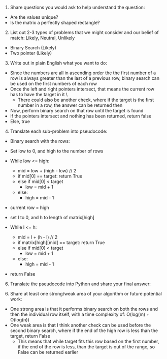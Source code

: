 1. Share questions you would ask to help understand the question:
- Are the values unique?
- Is the matrix a perfectly shaped rectangle?

2. List out 2-3 types of problems that we might consider and our belief of match: Likely, Neutral, Unlikely
- Binary Search (Likely)
- Two pointer (Likely)

3. Write out in plain English what you want to do: 
- Since the numbers are all in ascending order the the first number of a row is always greater than the last of a previous row, binary search can be used on the first numbers of each row 
- Once the left and right pointers intersect, that means the current row has to have the target in it \
  - There could also be another check, where if the target is the first number in a row, the answer can be returned then 
- Now, perform binary search on that row until the target is found
- If the pointers intersect and nothing has been returned, return false
- Else, true

4. Translate each sub-problem into pseudocode:
- Binary search with the rows:

- Set low to 0, and high to the number of rows
- While low <= high:
  - mid = low + (high - low) // 2
  - if mid[0] == target: return True
  - else if mid[0] < target
    - low = mid + 1 
  - else:
    - high = mid - 1

- current row = high 

- set l to 0, and h to length of matrix[high]
- While l <= h:
  - mid = l + (h - l) // 2
  - if matrix[high][mid] == target: return True
  - else if mid[0] < target
    - low = mid + 1 
  - else:
    - high = mid - 1
- return False

6. Translate the pseudocode into Python and share your final answer:
  <!-- class Solution:
    def searchMatrix(self, matrix: List[List[int]], target: int) -> bool:
        low, high = 0, len(matrix) - 1

        while low <= high:
            mid = low + (high - low) // 2

            if matrix[mid][0] == target: 
                return True
            elif matrix[mid][0] < target:
                low = mid + 1
            else:
                high = mid - 1
        # current row is high 
        
        l, h = 0, len(matrix[high]) - 1

        while l <= h:
            mid = l + (h - l) // 2

            if matrix[high][mid] == target: 
                return True
            elif matrix[high][mid] < target:
                l = mid + 1
            else: 
                h = mid - 1
        return False -->

6. Share at least one strong/weak area of your algorithm or future potential work:
- One strong area is that it performs binary search on both the rows and then the individual row itself, with a time complexity of: O(log(m) + O(log(n))
- One weak area is that I think another check can be used before the second binary search, where if the end of the high row is less than the target, return False
  - This means that while target fits this row based on the first number, if the end of the row is less, than the target is out of the range, so False can be returned earlier